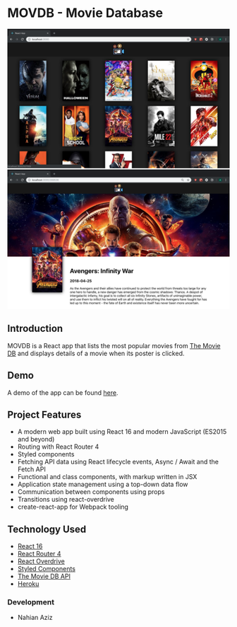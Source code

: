 # MOVDB - Movie Database

![MOVDB - List View](./movdb-list.png) ![MOVDB - Detail View](./movdb-details.png)

## Introduction

MOVDB is a React app that lists the most popular movies from [The Movie DB](https://www.themoviedb.org/) and displays details of a movie when its poster is clicked.

## Demo

A demo of the app can be found [here](https://movdb.herokuapp.com/).


## Project Features

- A modern web app built using React 16 and modern JavaScript (ES2015 and beyond)
- Routing with React Router 4
- Styled components
- Fetching API data using React lifecycle events, Async / Await and the Fetch API
- Functional and class components, with markup written in JSX
- Application state management using a top-down data flow
- Communication between components using props
- Transitions using react-overdrive
- create-react-app for Webpack tooling

## Technology Used

- [React 16](https://reactjs.org)
- [React Router 4](https://reacttraining.com/react-router/)
- [React Overdrive](https://github.com/berzniz/react-overdrive)
- [Styled Components](https://www.styled-components.com/)
- [The Movie DB API](https://www.themoviedb.org/documentation/api)
- [Heroku](https://www.heroku.com)

### Development

- Nahian Aziz
